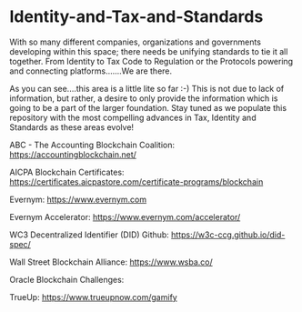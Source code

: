 # Identity-and-Tax-and-Standards
With so many different companies, organizations and governments developing within this space; there needs be unifying standards to tie it all together.  From Identity to Tax Code to Regulation or the Protocols powering and connecting platforms.......We are there.

As you can see....this area is a little lite so far :-)  This is not due to lack of information, but rather, a desire to only provide the information which is going to be a part of the larger foundation.  Stay tuned as we populate this repository with the most compelling advances in Tax, Identity and Standards as these areas evolve!


ABC - The Accounting Blockchain Coalition:  https://accountingblockchain.net/

AICPA Blockchain Certificates:  https://certificates.aicpastore.com/certificate-programs/blockchain

Evernym:  https://www.evernym.com

Evernym Accelerator:  https://www.evernym.com/accelerator/

WC3 Decentralized Identifier (DID) Github:  https://w3c-ccg.github.io/did-spec/

Wall Street Blockchain Alliance:  https://www.wsba.co/

Oracle Blockchain Challenges:  

TrueUp:  https://www.trueupnow.com/gamify

